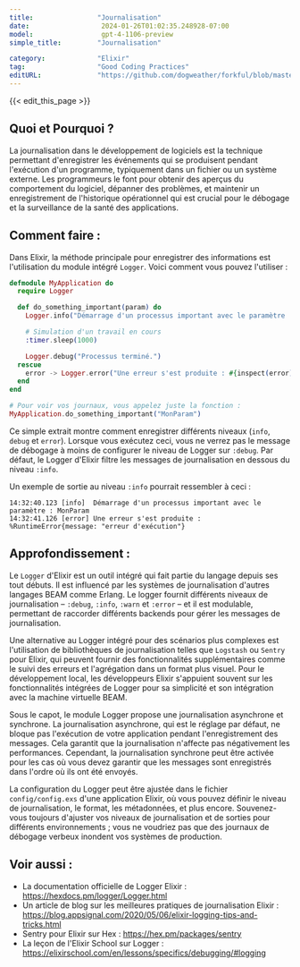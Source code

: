 ```yaml
---
title:                "Journalisation"
date:                  2024-01-26T01:02:35.248928-07:00
model:                 gpt-4-1106-preview
simple_title:         "Journalisation"

category:             "Elixir"
tag:                  "Good Coding Practices"
editURL:              "https://github.com/dogweather/forkful/blob/master/content/fr/elixir/logging.md"
---
```


{{< edit_this_page >}}

## Quoi et Pourquoi ?
La journalisation dans le développement de logiciels est la technique permettant d'enregistrer les événements qui se produisent pendant l'exécution d'un programme, typiquement dans un fichier ou un système externe. Les programmeurs le font pour obtenir des aperçus du comportement du logiciel, dépanner des problèmes, et maintenir un enregistrement de l'historique opérationnel qui est crucial pour le débogage et la surveillance de la santé des applications.

## Comment faire :
Dans Elixir, la méthode principale pour enregistrer des informations est l'utilisation du module intégré `Logger`. Voici comment vous pouvez l'utiliser :

```elixir
defmodule MyApplication do
  require Logger

  def do_something_important(param) do
    Logger.info("Démarrage d'un processus important avec le paramètre : #{param}")

    # Simulation d'un travail en cours
    :timer.sleep(1000)

    Logger.debug("Processus terminé.")
  rescue
    error -> Logger.error("Une erreur s'est produite : #{inspect(error)}")
  end
end

# Pour voir vos journaux, vous appelez juste la fonction :
MyApplication.do_something_important("MonParam")
```

Ce simple extrait montre comment enregistrer différents niveaux (`info`, `debug` et `error`). Lorsque vous exécutez ceci, vous ne verrez pas le message de débogage à moins de configurer le niveau de Logger sur `:debug`. Par défaut, le Logger d'Elixir filtre les messages de journalisation en dessous du niveau `:info`.

Un exemple de sortie au niveau `:info` pourrait ressembler à ceci :
```
14:32:40.123 [info]  Démarrage d'un processus important avec le paramètre : MonParam
14:32:41.126 [error] Une erreur s'est produite : %RuntimeError{message: "erreur d'exécution"}
```

## Approfondissement :
Le `Logger` d'Elixir est un outil intégré qui fait partie du langage depuis ses tout débuts. Il est influencé par les systèmes de journalisation d'autres langages BEAM comme Erlang. Le logger fournit différents niveaux de journalisation – `:debug`, `:info`, `:warn` et `:error` – et il est modulable, permettant de raccorder différents backends pour gérer les messages de journalisation.

Une alternative au Logger intégré pour des scénarios plus complexes est l'utilisation de bibliothèques de journalisation telles que `Logstash` ou `Sentry` pour Elixir, qui peuvent fournir des fonctionnalités supplémentaires comme le suivi des erreurs et l'agrégation dans un format plus visuel. Pour le développement local, les développeurs Elixir s'appuient souvent sur les fonctionnalités intégrées de Logger pour sa simplicité et son intégration avec la machine virtuelle BEAM.

Sous le capot, le module Logger propose une journalisation asynchrone et synchrone. La journalisation asynchrone, qui est le réglage par défaut, ne bloque pas l'exécution de votre application pendant l'enregistrement des messages. Cela garantit que la journalisation n'affecte pas négativement les performances. Cependant, la journalisation synchrone peut être activée pour les cas où vous devez garantir que les messages sont enregistrés dans l'ordre où ils ont été envoyés.

La configuration du Logger peut être ajustée dans le fichier `config/config.exs` d'une application Elixir, où vous pouvez définir le niveau de journalisation, le format, les métadonnées, et plus encore. Souvenez-vous toujours d'ajuster vos niveaux de journalisation et de sorties pour différents environnements ; vous ne voudriez pas que des journaux de débogage verbeux inondent vos systèmes de production.

## Voir aussi :
- La documentation officielle de Logger Elixir : https://hexdocs.pm/logger/Logger.html
- Un article de blog sur les meilleures pratiques de journalisation Elixir : https://blog.appsignal.com/2020/05/06/elixir-logging-tips-and-tricks.html
- Sentry pour Elixir sur Hex : https://hex.pm/packages/sentry
- La leçon de l'Elixir School sur Logger : https://elixirschool.com/en/lessons/specifics/debugging/#logging
